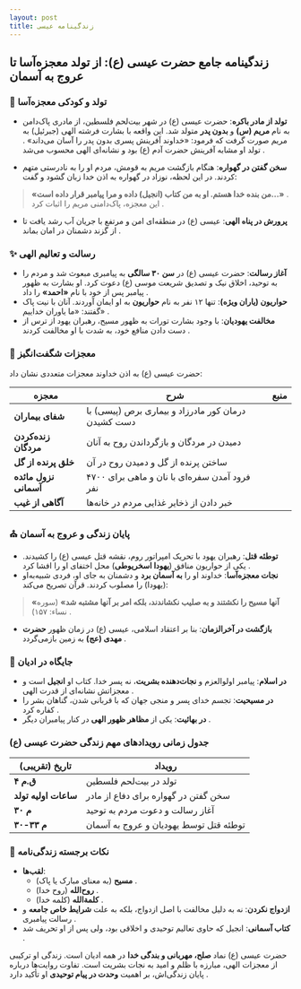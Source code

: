 ```yaml
---
layout: post
title: زندگینامه عیسی
---
```


## زندگینامه جامع حضرت عیسی (ع): از تولد معجزه‌آسا تا عروج به آسمان

### 👶 تولد و کودکی معجزه‌آسا
- **تولد از مادر باکره**: حضرت عیسی (ع) در شهر بیت‌لحم فلسطین، از مادری پاک‌دامن به نام **مریم (س)** و **بدون پدر** متولد شد. این واقعه با بشارت فرشته الهی (جبرئیل) به مریم صورت گرفت که فرمود: «خداوند آفرینش پسری بدون پدر را آسان می‌داند» . تولد او مشابه آفرینش حضرت آدم (ع) بود و نشانه‌ای الهی محسوب می‌شد .

- **سخن گفتن در گهواره**: هنگام بازگشت مریم به قومش، مردم او را به نادرستی متهم کردند. در این لحظه، نوزاد در گهواره به اذن خدا زبان گشود و گفت:  
> **«من بنده خدا هستم. او به من کتاب (انجیل) داده و مرا پیامبر قرار داده است...»** .  
این معجزه، پاک‌دامنی مریم را اثبات کرد .

- **پرورش در پناه الهی**: عیسی (ع) در منطقه‌ای امن و مرتفع با جریان آب رشد یافت تا از گزند دشمنان در امان بماند .

### ✨ رسالت و تعالیم الهی
- **آغاز رسالت**: حضرت عیسی (ع) در **سن ۳۰ سالگی** به پیامبری مبعوث شد و مردم را به توحید، اخلاق نیک و تصدیق شریعت موسی (ع) دعوت کرد. او بشارت به ظهور پیامبر پس از خود با نام **«احمد»** را داد .
- **حواریون (یاران ویژه)**: تنها ۱۲ نفر به نام **حواریون** به او ایمان آوردند. آنان با نیت پاک گفتند: «ما یاوران خداییم» .
- **مخالفت یهودیان**: با وجود بشارت تورات به ظهور مسیح، رهبران یهود از ترس از دست دادن منافع خود، به شدت با او مخالفت کردند .

### 🌟 معجزات شگفت‌انگیز
حضرت عیسی (ع) به اذن خداوند معجزات متعددی نشان داد:  

| **معجزه**               | **شرح**                                                     | **منبع**         |
|--------------------------|-------------------------------------------------------------|------------------|
| **شفای بیماران**        | درمان کور مادرزاد و بیماری برص (پیسی) با دست کشیدن        |  |
| **زنده‌کردن مردگان**    | دمیدن در مردگان و بازگرداندن روح به آنان                   |  |
| **خلق پرنده از گل**     | ساختن پرنده از گل و دمیدن روح در آن                        |  |
| **نزول مائده آسمانی**   | فرود آمدن سفره‌ای با نان و ماهی برای ۴۷۰۰ نفر              |               |
| **آگاهی از غیب**        | خبر دادن از ذخایر غذایی مردم در خانه‌ها                    |  |

### ⛪ پایان زندگی و عروج به آسمان
- **توطئه قتل**: رهبران یهود با تحریک امپراتور روم، نقشه قتل عیسی (ع) را کشیدند. یکی از حواریون منافق (**یهودا اسخریوطی**) محل اختفای او را افشا کرد .
- **نجات معجزه‌آسا**: خداوند او را **به آسمان برد** و دشمنان به جای او، فردی شبیه‌به‌او (یهودا) را مصلوب کردند. قرآن تصریح می‌کند:  
> **«آنها مسیح را نکشتند و به صلیب نکشاندند، بلکه امر بر آنها مشتبه شد»** (سوره نساء: ۱۵۷) .
- **بازگشت در آخرالزمان**: بنا بر اعتقاد اسلامی، عیسی (ع) در زمان ظهور **حضرت مهدی (عج)** به زمین بازمی‌گردد .

### 📖 جایگاه در ادیان
- **در اسلام**: پیامبر اولوالعزم و **نجات‌دهنده بشریت**، نه پسر خدا. کتاب او **انجیل** است و معجزاتش نشانه‌ای از قدرت الهی .
- **در مسیحیت**: تجسم خدای پسر و منجی جهان که با قربانی شدن، گناهان بشر را کفاره کرد .
- **در بهائیت**: یکی از **مظاهر ظهور الهی** در کنار پیامبران دیگر .

### جدول زمانی رویدادهای مهم زندگی حضرت عیسی (ع)
| **تاریخ (تقریبی)**      | **رویداد**                                                  |
|--------------------------|-------------------------------------------------------------|
| **۴ ق.م**                | تولد در بیت‌لحم فلسطین                                     |
| **ساعات اولیه تولد**     | سخن گفتن در گهواره برای دفاع از مادر                       |
| **۳۰ م**                 | آغاز رسالت و دعوت مردم به توحید                            |
| **۳۰-۳۳ م**              | توطئه قتل توسط یهودیان و عروج به آسمان                     |

### 💎 نکات برجسته زندگی‌نامه
- **لقب‌ها**:  
  - **مسیح** (به معنای مبارک یا پاک) .  
  - **روح‌الله** (روح خدا) .  
  - **کلمة‌الله** (کلمه خدا) .
- **ازدواج نکردن**: نه به دلیل مخالفت با اصل ازدواج، بلکه به علت **شرایط خاص جامعه** و رسالت پیامبری .
- **کتاب آسمانی**: انجیل که حاوی تعالیم توحیدی و اخلاقی بود، ولی پس از او تحریف شد .

حضرت عیسی (ع) نماد **صلح، مهربانی و بندگی خدا** در همه ادیان است. زندگی او ترکیبی از معجزات الهی، مبارزه با ظلم و امید به نجات بشریت است. تفاوت روایت‌ها درباره پایان زندگی‌اش، بر اهمیت **وحدت در پیام توحیدی** او تأکید دارد .
